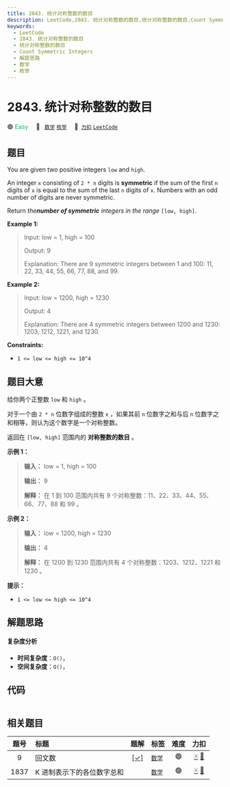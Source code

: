 ```yaml
---
title: 2843. 统计对称整数的数目
description: LeetCode,2843. 统计对称整数的数目,统计对称整数的数目,Count Symmetric Integers,解题思路,数学,枚举
keywords:
  - LeetCode
  - 2843. 统计对称整数的数目
  - 统计对称整数的数目
  - Count Symmetric Integers
  - 解题思路
  - 数学
  - 枚举
---
```


# 2843. 统计对称整数的数目

🟢 <font color=#15bd66>Easy</font>&emsp; 🔖&ensp; [`数学`](/tag/math.md) [`枚举`](/tag/enumeration.md)&emsp; 🔗&ensp;[`力扣`](https://leetcode.cn/problems/count-symmetric-integers) [`LeetCode`](https://leetcode.com/problems/count-symmetric-integers)

## 题目

You are given two positive integers `low` and `high`.

An integer `x` consisting of `2 * n` digits is **symmetric** if the sum of the
first `n` digits of `x` is equal to the sum of the last `n` digits of `x`.
Numbers with an odd number of digits are never symmetric.

Return _the**number of symmetric** integers in the range_ `[low, high]`.



**Example 1:**

> Input: low = 1, high = 100
> 
> Output: 9
> 
> Explanation: There are 9 symmetric integers between 1 and 100: 11, 22, 33, 44, 55, 66, 77, 88, and 99.

**Example 2:**

> Input: low = 1200, high = 1230
> 
> Output: 4
> 
> Explanation: There are 4 symmetric integers between 1200 and 1230: 1203, 1212, 1221, and 1230.

**Constraints:**

  * `1 <= low <= high <= 10^4`


## 题目大意

给你两个正整数 `low` 和 `high` 。

对于一个由 `2 * n` 位数字组成的整数 `x` ，如果其前 `n` 位数字之和与后 `n` 位数字之和相等，则认为这个数字是一个对称整数。

返回在 `[low, high]` 范围内的 **对称整数的数目** 。



**示例 1：**

> 
> 
> 
> 
> 
> **输入：** low = 1, high = 100
> 
> **输出：** 9
> 
> **解释：** 在 1 到 100 范围内共有 9 个对称整数：11、22、33、44、55、66、77、88 和 99 。
> 
> 

**示例 2：**

> 
> 
> 
> 
> 
> **输入：** low = 1200, high = 1230
> 
> **输出：** 4
> 
> **解释：** 在 1200 到 1230 范围内共有 4 个对称整数：1203、1212、1221 和 1230 。
> 
> 



**提示：**

  * `1 <= low <= high <= 10^4`


## 解题思路

#### 复杂度分析

- **时间复杂度**：`O()`，
- **空间复杂度**：`O()`，

## 代码

```javascript

```

## 相关题目

<!-- prettier-ignore -->
| 题号 | 标题 | 题解 | 标签 | 难度 | 力扣 |
| :------: | :------ | :------: | :------ | :------: | :------: |
| 9 | 回文数 | [[✓]](/problem/0009.md) |  [`数学`](/tag/math.md) | 🟢 | [🀄️](https://leetcode.cn/problems/palindrome-number) [🔗](https://leetcode.com/problems/palindrome-number) |
| 1837 | K 进制表示下的各位数字总和 |  |  [`数学`](/tag/math.md) | 🟢 | [🀄️](https://leetcode.cn/problems/sum-of-digits-in-base-k) [🔗](https://leetcode.com/problems/sum-of-digits-in-base-k) |